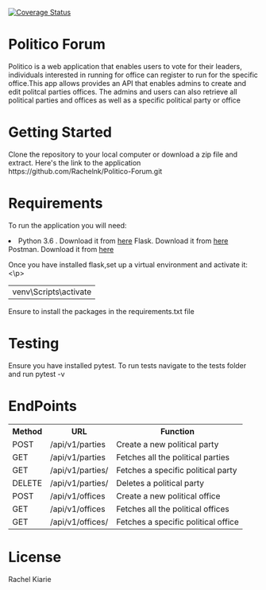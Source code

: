 <a href='https://coveralls.io/github/Rachelnk/Politico-Forum?branch=master'><img src='https://coveralls.io/repos/github/Rachelnk/Politico-Forum/badge.svg?branch=master' alt='Coverage Status' /></a>
<h1> Politico Forum </h1>
<p>Politico is a web application that enables users to vote for their leaders, individuals interested in running for office can register to run for the specific office.This app allows provides an API that enables admins to create and edit politcal parties offices. The admins and users can also retrieve all political parties and offices as well as a specific political party or office </p>

<h1>Getting Started</h1>
<p> Clone the repository to your local computer or download a zip file and extract. Here's the link to the application https://github.com/Rachelnk/Politico-Forum.git</p>

<h1>Requirements  </h1>
<p>To run the application you will need:
  <li> Python 3.6 . Download it from <a href="">here</a></l1>
  <l1>Flask. Download it from <a href="">here</a></l1>
<l1>Postman. Download it from <a href="">here</a></l1></p>
<p>Once you have installed flask,set up a virtual environment and activate it:<\p> 
  <table><tr><td>
  venv\Scripts\activate 
    </table></tr></td>
<p>Ensure to install the packages in the requirements.txt file</p>
  
<h1>Testing</h1>
<p>Ensure you have installed pytest. To run tests navigate to the tests folder and run pytest -v</p>
 
<h1>EndPoints</h1>
<table>
  <tr>
  <th>Method</th>
   <th>URL</th>
   <th>Function</th>
  </tr>
  <tr>
    <td>POST</td>
    <td>/api/v1/parties</td>
    <td>Create a new political party</td>
    </tr>
  <tr>
    <td>GET</td>
    <td>/api/v1/parties</td>
    <td>Fetches all the political parties</td>
    </tr>
  <tr>
    <td>GET</td>
    <td>/api/v1/parties/<id></td>
    <td>Fetches a specific political party</td>
    </tr>
  <tr>
    <td>DELETE</td>
    <td>/api/v1/parties/<id></td>
    <td>Deletes a political party</td>
    </tr>
  <tr>
    <td>POST</td>
    <td>/api/v1/offices</td>
    <td>Create a new political office</td>
    </tr>
  <tr>
    <td>GET</td>
    <td>/api/v1/offices</td>
    <td>Fetches all the political offices</td>
    </tr>
  <tr>
    <td>GET</td>
    <td>/api/v1/offices/<id></td>
    <td>Fetches a specific political office</td>
    </tr>
  </table>
  <h1>License</h1>
  <p> Rachel Kiarie</p>
      
